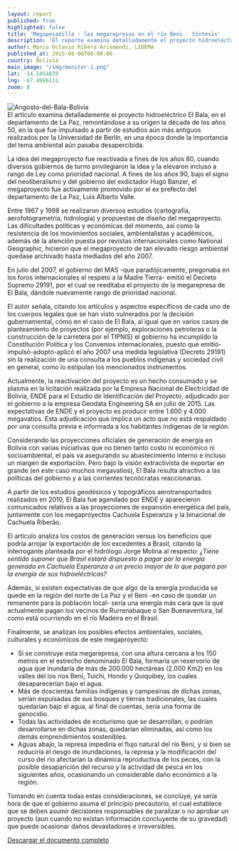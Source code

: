```yaml
---
layout: report
published: true
highlighted: false
title: 'Megapesadilla - las megarepresas en el río Beni - Síntesis'
description: 'El reporte examina detalladamente el proyecto hidroeléctrico El Bala, su origen, posibles impactos socioambientales y económicos, y da cuenta de la posición adoptada por las comunidades que se verían afectadas por la construcción de la megarepresa.'
author: Marco Octavio Ribera Arismendi, LIDEMA
published_at: 2015-08-06T00:00:00
country: Bolivia
main_image: "/img/monitor-1.png"
lat: -14.5454879
lng: -67.4986111
zoom: 8
---
```

<div class="pull-left img-content">
  <img alt="Angosto-del-Bala-Bolivia" class="img-responsive" src="http://i.imgur.com/nsNXEdX.png">
</div>
El artículo examina detalladamente el proyecto hidroeléctrico El Bala, en el departamento de La Paz, remontándose a su origen la década de los años 50, en la que fue impulsado a partir de estudios aún más antiguos realizados por la Universidad de Berlín, en una época donde la importancia del tema ambiental aún pasaba desapercibida.

La idea del megaproyecto fue reactivada a fines de los años 80, cuando diversos gobiernos de turno privilegiaron la idea y la elevaron incluso a rango de Ley como prioridad nacional. A fines de los años 90, bajo el signo del neoliberalismo y del gobierno del exdictador Hugo Banzer, el megaproyecto fue activamente promovido por el ex prefecto del departamento de La Paz, Luis Alberto Valle.

Entre 1967 y 1998 se realizaron diversos estudios (cartografía, aerofotogrametría, hidrología) y propuestas de diseño del megaproyecto. Las dificultades políticas y económicas del momento, así como la resistencia de los movimientos sociales, ambientalistas y académicos, además de la atención puesta por revistas internacionales como National Geographic, hicieron que el megaproyecto de tan elevado riesgo ambiental quedase archivado hasta mediados del año 2007.

En julio del 2007, el gobierno del MAS -que paradójicamente, pregonaba en los foros internacionales el respeto a la Madre Tierra- emitió el Decreto Supremo 29191, por el cual se reeditaba el proyecto de la megarepresa de El Bala, dándole nuevamente rango de prioridad nacional.

El autor señala, citando los artículos y aspectos específicos de cada uno de los cuerpos legales que se han visto vulnerados por la decisión gubernamental, cómo en el caso de El Bala, al igual que en varios casos de planteamiento de proyectos (por ejemplo, exploraciones petroleras o la construcción de la carretera por el TIPNIS) el gobierno ha incumplido la Constitución Política y los Convenios internacionales, puesto que emitió-impulsó-adoptó-aplicó el año 2007 una medida legislativa (Decreto 29191) sin la realización de una consulta a los pueblos indígenas y sociedad civil en general, como lo estipulan los mencionados instrumentos.

Actualmente, la reactivación del proyecto es un hecho consumado y se plasma en la licitación realizada por la Empresa Nacional de Electricidad de Bolivia, ENDE para el Estudio de Identificación del Proyecto, adjudicado por el gobierno a la empresa Geodata Engineering SA en julio de 2015. Las expectativas de ENDE y el proyecto es producir entre 1.600 y 4.000 megavatios. Esta adjudicación que implica un acto que no está respaldado por una consulta previa e informada a los habitantes indígenas de la región.

Considerando las proyecciones oficiales de generación de energía en Bolivia con varias iniciativas que no tienen tanto costo ni económico ni socioambiental, el país va asegurando su abastecimiento interno e incluso un margen de exportación. Pero bajo la visión extractivista de exportar en grande (en este caso muchos megavatios), El Bala resulta atractivo a las políticas del gobierno y a las corrientes tecnócratas reaccionarias.

A partir de los estudios geodésicos y topográficos aerotransportados realizados en 2010, El Bala fue agendado por ENDE y aparecieron comunicados relativos a las proyecciones de expansión energética del país, juntamente con los megaproyectos Cachuela Esperanza y la binacional de Cachuela Riberâo.

El artículo analiza los costos de generación versus los beneficios que podría arrojar la exportación de los excedentes a Brasil, citando la interrogante planteada por el hidrólogo Jorge Molina al respecto: *¿Tiene sentido suponer que Brasil estará dispuesto a pagar por la energía generada en Cachuela Esperanza a un precio mayor de lo que pagará por la energía de sus hidroeléctricas?*

Además, si existen expectativas de que algo de la energía producida se quede en la región del norte de La Paz y el Beni -en caso de quedar un remanente para la población local- sería una energía más cara que la que actualmente pagan los vecinos de Rurrenabaque o San Buenaventura, tal como está ocurriendo en el río Madeira en el Brasil.

Finalmente, se analizan los posibles efectos ambientales, sociales, culturales y económicos de este megaproyecto:
* Si se construye esta megarepresa, con una altura cercana a los 150 metros en el estrecho denominado El Bala, formaría un reservorio de agua que inundaría de más de 200.000 hectáreas (2.000 Km2) en los valles del los ríos Beni, Tuichi, Hondo y Quiquibey, los cuales desaparecerían bajo el agua.
* Más de doscientas familias indígenas y campesinas de dichas zonas, serían expulsadas de sus bosques y tierras tradicionales, las cuales quedarían bajo el agua, al final de cuentas, sería una forma de genocidio.
* Todas las actividades de ecoturismo que se desarrollan, o podrían desarrollarse en dichas zonas, quedarían eliminadas, así como los demás emprendimientos sostenibles.
* Aguas abajo, la represa impediría el flujo natural del río Beni, y si bien se reduciría el riesgo de inundaciones, la represa y la modificación del curso del río afectarían la dinámica reproductiva de los peces, con la posible desaparición del recurso y la actividad de pesca en los siguientes años, ocasionando un considerable daño económico a la región.

Tomando en cuenta todas estas consideraciones, se concluye, ya sería hora de que el gobierno asuma el principio precautorio, el cual establece que se deben asumir decisiones responsables de paralizar o no aprobar un proyecto (aun cuando no existan información concluyente de su gravedad) que puede ocasionar daños devastadores e irreversibles.

[Descargar el documento completo](https://docs.google.com/document/d/1iU91DcuKVCgz3Cha4IIlo1IxPvNyKlNT7rYaNAdfO38/pub)